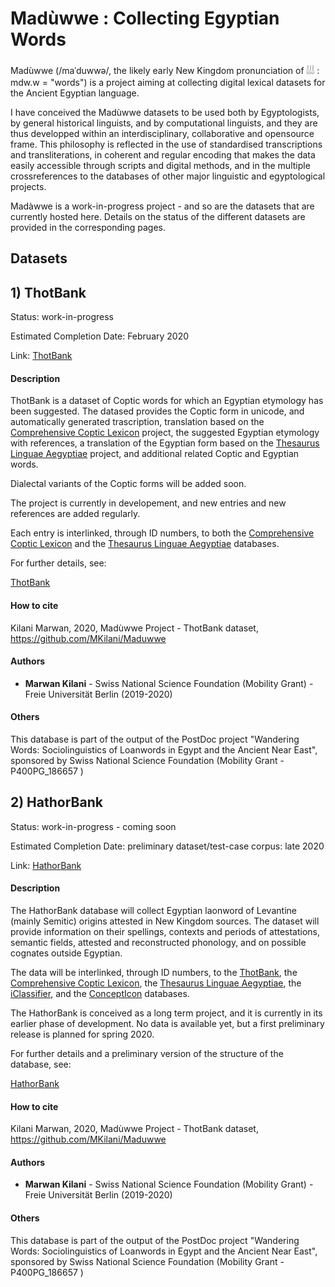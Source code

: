 # Madùwwe : Collecting Egyptian Words

Madùwwe (/maˈduwwə/, the likely early New Kingdom pronunciation of 𓌃𓌃𓌃 : mdw.w = "words") is a project aiming at collecting digital lexical datasets for the Ancient Egyptian language.

I have conceived the Madùwwe datasets to be used both by Egyptologists, by general historical linguists, and by computational linguists, and they are thus developped within an interdisciplinary, collaborative and opensource frame. This philosophy is reflected in the use of standardised transcriptions and transliterations, in coherent and regular encoding that makes the data easily accessible through scripts and digital methods, and in the multiple crossreferences to the databases of other major linguistic and egyptological projects.

Madàwwe is a work-in-progress project - and so are the datasets that are currently hosted here. Details on the status of the different datasets are provided in the corresponding pages.

## Datasets

## 1) ThotBank

Status: work-in-progress

Estimated Completion Date: February 2020

Link: [ThotBank](ThotBank)

#### Description

ThotBank is a dataset of Coptic words for which an Egyptian etymology has been suggested. The datased provides the Coptic form in unicode, and automatically generated trascription, translation based on the [Comprehensive Coptic Lexicon](http://coptic-dictionary.org/about.cgi) project, the suggested Egyptian etymology with references, a translation of the Egyptian form based on the [Thesaurus Linguae Aegyptiae](http://aaew.bbaw.de/tla/index.html) project, and additional related Coptic and Egyptian words.

Dialectal variants of the Coptic forms will be added soon.

The project is currently in developement, and new entries and new references are added regularly.

Each entry is interlinked, through ID numbers, to both the [Comprehensive Coptic Lexicon](http://coptic-dictionary.org/about.cgi) and the [Thesaurus Linguae Aegyptiae](http://aaew.bbaw.de/tla/index.html) databases.

For further details, see: 

[ThotBank](ThotBank)

#### How to cite

Kilani Marwan, 2020, Madùwwe Project - ThotBank dataset, https://github.com/MKilani/Maduwwe

#### Authors

* **Marwan Kilani** - Swiss National Science Foundation (Mobility Grant) - Freie Universität Berlin (2019-2020)

#### Others

This database is part of the output of the PostDoc project "Wandering Words: Sociolinguistics of Loanwords in Egypt and the Ancient Near East", sponsored by Swiss National Science Foundation (Mobility Grant - P400PG_186657 )

## 2) HathorBank

Status: work-in-progress - coming soon

Estimated Completion Date: preliminary dataset/test-case corpus: late 2020

Link: [HathorBank](HathorBank)

#### Description

The HathorBank database will collect Egyptian laonword of Levantine (mainly Semitic) origins attested in New Kingdom sources. The dataset will provide information on their spellings, contexts and periods of attestations, semantic fields, attested and reconstructed phonology, and on possible cognates outside Egyptian.

The data will be interlinked, through ID numbers, to the [ThotBank](ThotBank), the [Comprehensive Coptic Lexicon](http://coptic-dictionary.org/about.cgi), the [Thesaurus Linguae Aegyptiae](http://aaew.bbaw.de/tla/index.html), the [iClassifier](https://www.iclassifier.pw), and the [ConceptIcon](https://concepticon.clld.org) databases.

The HathorBank is conceived as a long term project, and it is currently in its earlier phase of development. No data is available yet, but a first preliminary release is planned for spring 2020.

For further details and a preliminary version of the structure of the database, see: 

[HathorBank](HathorBank)

#### How to cite

Kilani Marwan, 2020, Madùwwe Project - ThotBank dataset, https://github.com/MKilani/Maduwwe

#### Authors

* **Marwan Kilani** - Swiss National Science Foundation (Mobility Grant) - Freie Universität Berlin (2019-2020)

#### Others

This database is part of the output of the PostDoc project "Wandering Words: Sociolinguistics of Loanwords in Egypt and the Ancient Near East", sponsored by Swiss National Science Foundation (Mobility Grant - P400PG_186657 )
